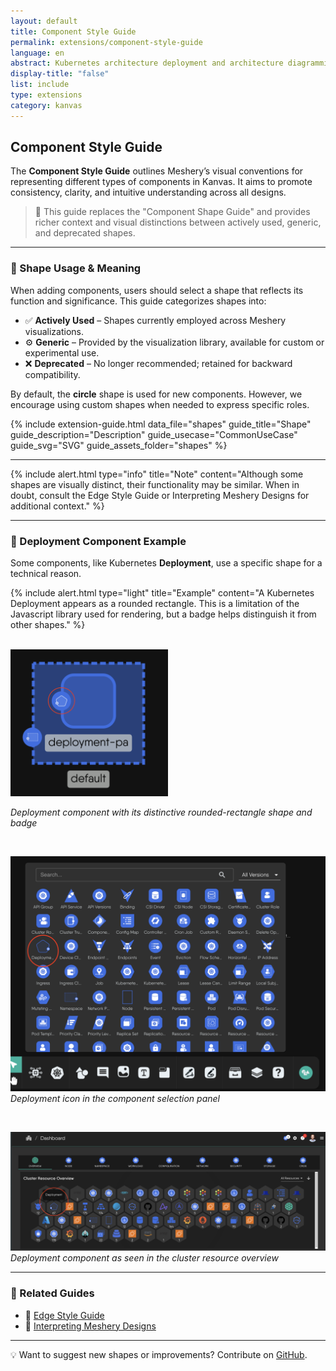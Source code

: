 ```yaml
---
layout: default
title: Component Style Guide
permalink: extensions/component-style-guide
language: en
abstract: Kubernetes architecture deployment and architecture diagramming tool for cloud native applications - Kanvas.
display-title: "false"
list: include
type: extensions
category: kanvas
---
```


## Component Style Guide

The **Component Style Guide** outlines Meshery’s visual conventions for representing different types of components in Kanvas. It aims to promote consistency, clarity, and intuitive understanding across all designs.

> 🎯 This guide replaces the "Component Shape Guide" and provides richer context and visual distinctions between actively used, generic, and deprecated shapes.

---

### 🔷 Shape Usage & Meaning

When adding components, users should select a shape that reflects its function and significance. This guide categorizes shapes into:

- ✅ **Actively Used** – Shapes currently employed across Meshery visualizations.
- ⚙️ **Generic** – Provided by the visualization library, available for custom or experimental use.
- ❌ **Deprecated** – No longer recommended; retained for backward compatibility.

By default, the **circle** shape is used for new components. However, we encourage using custom shapes when needed to express specific roles.

{% include extension-guide.html 
 data_file="shapes"
 guide_title="Shape"
 guide_description="Description"
 guide_usecase="CommonUseCase"
 guide_svg="SVG"
 guide_assets_folder="shapes"
%}

---

{% include alert.html type="info" title="Note" content="Although some shapes are visually distinct, their functionality may be similar. When in doubt, consult the Edge Style Guide or Interpreting Meshery Designs for additional context." %}

---

### 🧭 Deployment Component Example

Some components, like Kubernetes **Deployment**, use a specific shape for a technical reason.

{% include alert.html type="light" title="Example" content="A Kubernetes Deployment appears as a rounded rectangle. This is a limitation of the Javascript library used for rendering, but a badge helps distinguish it from other shapes." %}

<br/>

<a href="../../../assets/img/deployment-shape.png">
    <img src="../../../assets/img/deployment-shape.png" style="width:50%; height:auto;" alt="Deployment Component Shape">
</a>
<p><em>Deployment component with its distinctive rounded-rectangle shape and badge</em></p>

<br/>

[![Deployment in Icon Set](../../../assets/img/deployment-icon.png)](../../../assets/img/deployment-icon.png)
<em>Deployment icon in the component selection panel</em>

<br/>

[![Deployment in Dashboard](../../../assets/img/deployment-dashboard.png)](../../../assets/img/deployment-dashboard.png)
<em>Deployment component as seen in the cluster resource overview</em>

---

### 🔗 Related Guides

- 📘 [Edge Style Guide](../edges-guide)
- 🧩 [Interpreting Meshery Designs](../interpreting-meshery-designs)

---

💡 Want to suggest new shapes or improvements? Contribute on [GitHub](https://github.com/meshery/meshery).
